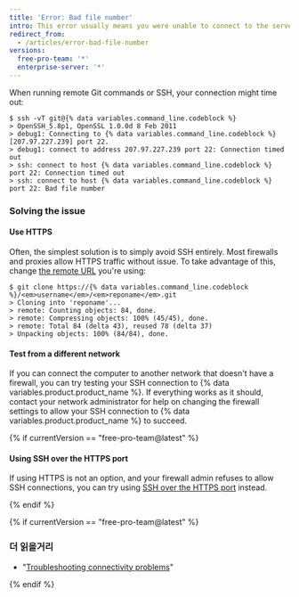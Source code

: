 ```yaml
---
title: 'Error: Bad file number'
intro: This error usually means you were unable to connect to the server. Often this is caused by firewalls and proxy servers.
redirect_from:
  - /articles/error-bad-file-number
versions:
  free-pro-team: '*'
  enterprise-server: '*'
---
```


When running remote Git commands or SSH, your connection might time out:

```shell
$ ssh -vT git@{% data variables.command_line.codeblock %}
> OpenSSH_5.8p1, OpenSSL 1.0.0d 8 Feb 2011
> debug1: Connecting to {% data variables.command_line.codeblock %} [207.97.227.239] port 22.
> debug1: connect to address 207.97.227.239 port 22: Connection timed out
> ssh: connect to host {% data variables.command_line.codeblock %} port 22: Connection timed out
> ssh: connect to host {% data variables.command_line.codeblock %} port 22: Bad file number
```

### Solving the issue

#### Use HTTPS

Often, the simplest solution is to simply avoid SSH entirely. Most firewalls and proxies allow HTTPS traffic without issue. To take advantage of this, change [the remote URL](/articles/which-remote-url-should-i-use) you're using:

```shell
$ git clone https://{% data variables.command_line.codeblock %}/<em>username</em>/<em>reponame</em>.git
> Cloning into 'reponame'...
> remote: Counting objects: 84, done.
> remote: Compressing objects: 100% (45/45), done.
> remote: Total 84 (delta 43), reused 78 (delta 37)
> Unpacking objects: 100% (84/84), done.
```

#### Test from a different network

If you can connect the computer to another network that doesn't have a firewall, you can try testing your SSH connection to {% data variables.product.product_name %}. If everything works as it should, contact your network administrator for help on changing the firewall settings to allow your SSH connection to {% data variables.product.product_name %} to succeed.

{% if currentVersion == "free-pro-team@latest" %}

#### Using SSH over the HTTPS port

If using HTTPS is not an option, and your firewall admin refuses to allow SSH connections, you can try using [SSH over the HTTPS port](/articles/using-ssh-over-the-https-port) instead.

{% endif %}

{% if currentVersion == "free-pro-team@latest" %}

### 더 읽을거리

- "[Troubleshooting connectivity problems](/articles/troubleshooting-connectivity-problems)"

{% endif %}
